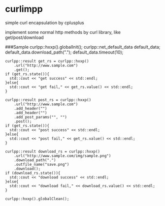 # curlimpp
simple curl encapsulation by cplusplus

implement some normal http methods by curl library, like get/post/download

###Sample
    curlpp::hxxp().globalInit();
    curlpp::net_default_data default_data;
    default_data.download_path(".");
    default_data.timeout(10);
    
    curlpp::result get_rs = curlpp::hxxp()
        .url("http://www.sample.com")
        .get();
    if (get_rs.state()){
      std::cout << "get success" << std::endl;
    }else{
      std::cout << "get fail," << get_rs.value() << std::endl;
    }
    
    curlpp::result post_rs = curlpp::hxxp()
        .url("http://www.sample.com")
        .add_header("")
        .add_header("")
        .add_post_params("", "")
        .post();
    if (get_rs.state()){
      std::cout << "post success" << std::endl;
    }else{
      std::cout << "post fail," << get_rs.value() << std::endl;
    }
    
    curlpp::result download_rs = curlpp::hxxp()
        .url("http://www.sample.com/img/sample.png")
        .download_path(".")
        .outfile_name("save.png")
        .download();
    if (download_rs.state()){
      std::cout << "download success" << std::endl;
    }else{
      std::cout << "download fail," << download_rs.value() << std::endl;
    }
    
    curlpp::hxxp().globalClean();
